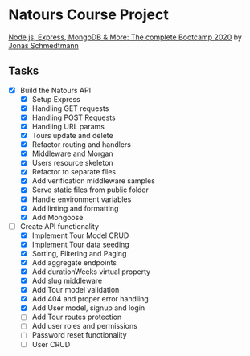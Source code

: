 # Natours Course Project

[Node.js, Express, MongoDB & More: The complete Bootcamp 2020](https://www.udemy.com/course/nodejs-express-mongodb-bootcamp/) by [Jonas Schmedtmann](https://www.udemy.com/user/jonasschmedtmann/)

## Tasks

- [x] Build the Natours API
  - [x] Setup Express
  - [x] Handling GET requests
  - [x] Handling POST Requests
  - [x] Handling URL params
  - [x] Tours update and delete
  - [x] Refactor routing and handlers
  - [x] Middleware and Morgan
  - [x] Users resource skeleton
  - [x] Refactor to separate files
  - [x] Add verification middleware samples
  - [x] Serve static files from public folder
  - [x] Handle environment variables
  - [x] Add linting and formatting
  - [x] Add Mongoose
- [ ] Create API functionality
  - [x] Implement Tour Model CRUD
  - [x] Implement Tour data seeding
  - [x] Sorting, Filtering and Paging
  - [x] Add aggregate endpoints
  - [x] Add durationWeeks virtual property
  - [x] Add slug middleware
  - [x] Add Tour model validation
  - [x] Add 404 and proper error handling
  - [x] Add User model, signup and login
  - [ ] Add Tour routes protection
  - [ ] Add user roles and permissions
  - [ ] Password reset functionality
  - [ ] User CRUD
